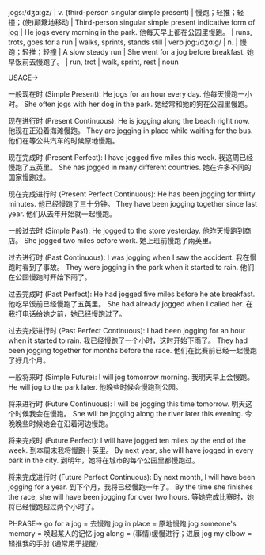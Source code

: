 jogs:/dʒɑːɡz/ | v. (third-person singular simple present) | 慢跑；轻推；轻撞；(使)颠簸地移动 |  Third-person singular simple present indicative form of jog | He jogs every morning in the park. 他每天早上都在公园里慢跑。 | runs, trots, goes for a run | walks, sprints, stands still | verb
jog:/dʒɑːɡ/ | n. | 慢跑；轻推；轻撞 | A slow steady run |  She went for a jog before breakfast. 她早饭前去慢跑了。 | run, trot | walk, sprint, rest | noun


USAGE->

一般现在时 (Simple Present):
He jogs for an hour every day. 他每天慢跑一小时。
She often jogs with her dog in the park. 她经常和她的狗在公园里慢跑。

现在进行时 (Present Continuous):
He is jogging along the beach right now. 他现在正沿着海滩慢跑。
They are jogging in place while waiting for the bus. 他们在等公共汽车的时候原地慢跑。

现在完成时 (Present Perfect):
I have jogged five miles this week. 我这周已经慢跑了五英里。
She has jogged in many different countries. 她在许多不同的国家慢跑过。

现在完成进行时 (Present Perfect Continuous):
He has been jogging for thirty minutes. 他已经慢跑了三十分钟。
They have been jogging together since last year. 他们从去年开始就一起慢跑。

一般过去时 (Simple Past):
He jogged to the store yesterday. 他昨天慢跑到商店。
She jogged two miles before work. 她上班前慢跑了兩英里。

过去进行时 (Past Continuous):
I was jogging when I saw the accident. 我在慢跑时看到了事故。
They were jogging in the park when it started to rain. 他们在公园慢跑时开始下雨了。

过去完成时 (Past Perfect):
He had jogged five miles before he ate breakfast. 他吃早饭前已经慢跑了五英里。
She had already jogged when I called her. 在我打电话给她之前，她已经慢跑过了。

过去完成进行时 (Past Perfect Continuous):
I had been jogging for an hour when it started to rain. 我已经慢跑了一个小时，这时开始下雨了。
They had been jogging together for months before the race. 他们在比赛前已经一起慢跑了好几个月。

一般将来时 (Simple Future):
I will jog tomorrow morning. 我明天早上会慢跑。
He will jog to the park later. 他晚些时候会慢跑到公园。

将来进行时 (Future Continuous):
I will be jogging this time tomorrow. 明天这个时候我会在慢跑。
She will be jogging along the river later this evening. 今晚晚些时候她会在沿着河边慢跑。

将来完成时 (Future Perfect):
I will have jogged ten miles by the end of the week. 到本周末我将慢跑十英里。
By next year, she will have jogged in every park in the city. 到明年，她将在城市的每个公园里都慢跑过。

将来完成进行时 (Future Perfect Continuous):
By next month, I will have been jogging for a year. 到下个月，我将已经慢跑一年了。
By the time she finishes the race, she will have been jogging for over two hours. 等她完成比赛时，她将已经慢跑超过两个小时了。


PHRASE->
go for a jog = 去慢跑
jog in place = 原地慢跑
jog someone's memory = 唤起某人的记忆
jog along =  (事情)缓慢进行；进展
jog my elbow = 轻推我的手肘 (通常用于提醒)



